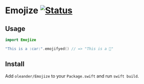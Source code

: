 # Emojize [![Status](https://travis-ci.org/oleander/Emoijze.svg?branch=master)](https://travis-ci.org/oleander/emojize)

## Usage

```swift
import Emojize

"This is a :car:".emojifyed() // => "This is a 🚗"
```

## Install

Add `oleander/Emojize` to your `Package.swift` and run `swift build`.
